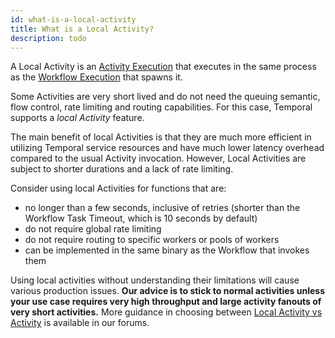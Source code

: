 ```yaml
---
id: what-is-a-local-activity
title: What is a Local Activity?
description: todo
---
```


A Local Activity is an [Activity Execution](/docs/content/what-is-an-activity-execution) that executes in the same process as the [Workflow Execution](/docs/content/what-is-a-workflow-execution) that spawns it.

Some Activities are very short lived and do not need the queuing semantic, flow control, rate limiting and routing capabilities.
For this case, Temporal supports a _local Activity_ feature.

The main benefit of local Activities is that they are much more efficient in utilizing Temporal service resources and have much lower latency overhead compared to the usual Activity invocation.
However, Local Activities are subject to shorter durations and a lack of rate limiting.

Consider using local Activities for functions that are:

- no longer than a few seconds, inclusive of retries (shorter than the Workflow Task Timeout, which is 10 seconds by default)
- do not require global rate limiting
- do not require routing to specific workers or pools of workers
- can be implemented in the same binary as the Workflow that invokes them

Using local activities without understanding their limitations will cause various production issues.
**Our advice is to stick to normal activities unless your use case requires very high throughput and large activity fanouts of very short activities.**
More guidance in choosing between [Local Activity vs Activity](https://community.temporal.io/t/local-activity-vs-activity/290/3) is available in our forums.
